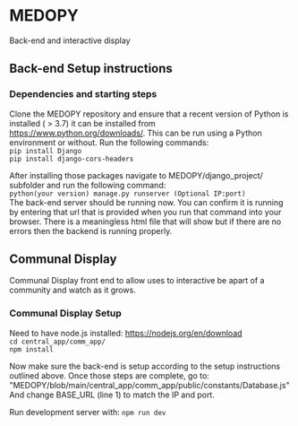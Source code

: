 # MEDOPY
Back-end and interactive display

## Back-end Setup instructions
### Dependencies and starting steps
Clone the MEDOPY repository and ensure that a recent version of Python is installed ( > 3.7) it can be installed from https://www.python.org/downloads/. This can be run using a Python environment or without. Run the following commands:<br>
```pip install Django```<br>
```pip install django-cors-headers```

After installing those packages navigate to MEDOPY/django_project/ subfolder and run the following command:<br>
```python(your version) manage.py runserver (Optional IP:port)```<br>
The back-end server should be running now. You can confirm it is running by entering that url that is provided when you run that command into your browser. There is a meaningless html file that will show but if there are no errors then the backend is running properly.


## Communal Display

Communal Display front end to allow uses to interactive be apart of a community and watch as it grows.

### Communal Display Setup
Need to have node.js installed: https://nodejs.org/en/download<br>
```cd central_app/comm_app/```<br>
```npm install```

Now make sure the back-end is setup according to the setup instructions outlined above. 
Once those steps are complete, go to:
"MEDOPY/blob/main/central_app/comm_app/public/constants/Database.js"
And change BASE_URL (line 1) to match the IP and port.

Run development server with:
`npm run dev`
